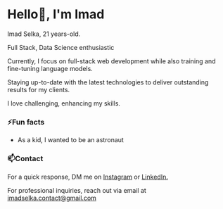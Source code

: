 <h1 align="left">Hello👋, I'm Imad</h1>
<p>Imad Selka, 21 years-old.</p>
<p>Full Stack, Data Science enthusiastic</p>
<p>Currently, I focus on full-stack web development while also training and fine-tuning language models.</p>
<p>Staying up-to-date with the latest technologies to deliver outstanding results for my clients.</p>
<p>I love challenging, enhancing my skills.</p>


<h3 align="left">⚡Fun facts</h3>
 <ul>
  <li>As a kid, I wanted to be an astronaut</li>
</ul>


<h3 align="left">📫Contact</h3>
<p align="left">
 For a quick response, DM me on
<a href="https://instagram.com/imad._selka" target="blank">Instagram</a> or
<a href="https://www.linkedin.com/in/imad-selka-120aa4251/" target="blank">LinkedIn.</a>
</p>
<p>For professional inquiries, reach out via email at 
 <a href="mailto:imadselka.contact@gmail.com">imadselka.contact@gmail.com</a>
</p>
